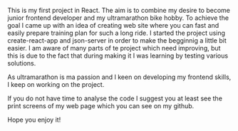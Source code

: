 
This is my first project in React. The aim is to combine my desire to become junior frontend developer and my ultramarathon bike hobby.
To achieve the goal I came up with an idea of creating web site where you can fast and easily prepare training plan for such a long ride.
I started the project using create-react-app and json-server in order to make the begginnig a little bit easier.
I am aware of many parts of te project which need improving, but this is due to the fact that during making it I was learning by testing various solutions.

As ultramarathon is ma passion and I keen on developing my frontend skills, I keep on working on the project.

If you do not have time to analyse the code I suggest you at least see the print screens of my web page which you can see on my github.

Hope you enjoy it!
